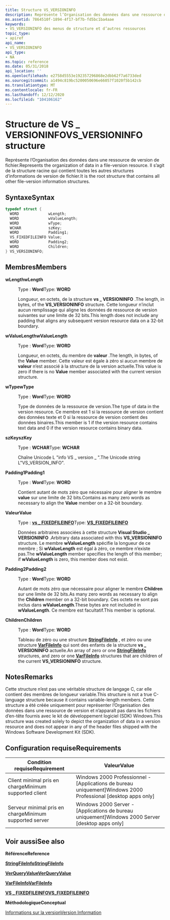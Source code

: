 ```yaml
---
title: Structure VS_VERSIONINFO
description: Représente l’Organisation des données dans une ressource de version de fichier. Il s’agit de la structure racine qui contient toutes les autres structures d’informations de version de fichier.
ms.assetid: 7864510f-1894-4f17-bf7b-fd5bc1ba4aae
keywords:
- VS_VERSIONINFO des menus de structure et d’autres ressources
topic_type:
- apiref
api_name:
- VS_VERSIONINFO
api_type:
- NA
ms.topic: reference
ms.date: 05/31/2018
api_location: ''
ms.openlocfilehash: e2758d5553e192357296868e2dbb62f7a6733ded
ms.sourcegitcommit: a1494c819bc5200050696e66057f1020f5b142cb
ms.translationtype: MT
ms.contentlocale: fr-FR
ms.lasthandoff: 12/12/2020
ms.locfileid: "104106162"
---
```

# <a name="vs_versioninfo-structure"></a><span data-ttu-id="1c953-105">Structure de VS \_ VERSIONINFO</span><span class="sxs-lookup"><span data-stu-id="1c953-105">VS\_VERSIONINFO structure</span></span>

<span data-ttu-id="1c953-106">Représente l’Organisation des données dans une ressource de version de fichier.</span><span class="sxs-lookup"><span data-stu-id="1c953-106">Represents the organization of data in a file-version resource.</span></span> <span data-ttu-id="1c953-107">Il s’agit de la structure racine qui contient toutes les autres structures d’informations de version de fichier.</span><span class="sxs-lookup"><span data-stu-id="1c953-107">It is the root structure that contains all other file-version information structures.</span></span>

## <a name="syntax"></a><span data-ttu-id="1c953-108">Syntaxe</span><span class="sxs-lookup"><span data-stu-id="1c953-108">Syntax</span></span>


```C++
typedef struct {
  WORD             wLength;
  WORD             wValueLength;
  WORD             wType;
  WCHAR            szKey;
  WORD             Padding1;
  VS_FIXEDFILEINFO Value;
  WORD             Padding2;
  WORD             Children;
} VS_VERSIONINFO;
```



## <a name="members"></a><span data-ttu-id="1c953-109">Membres</span><span class="sxs-lookup"><span data-stu-id="1c953-109">Members</span></span>

<dl> <dt>

<span data-ttu-id="1c953-110">**wLength**</span><span class="sxs-lookup"><span data-stu-id="1c953-110">**wLength**</span></span>
</dt> <dd>

<span data-ttu-id="1c953-111">Type : **Word**</span><span class="sxs-lookup"><span data-stu-id="1c953-111">Type: **WORD**</span></span>

</dd> <dd>

<span data-ttu-id="1c953-112">Longueur, en octets, de la structure **vs \_ VERSIONINFO** .</span><span class="sxs-lookup"><span data-stu-id="1c953-112">The length, in bytes, of the **VS\_VERSIONINFO** structure.</span></span> <span data-ttu-id="1c953-113">Cette longueur n’inclut aucun remplissage qui aligne les données de ressource de version suivantes sur une limite de 32 bits.</span><span class="sxs-lookup"><span data-stu-id="1c953-113">This length does not include any padding that aligns any subsequent version resource data on a 32-bit boundary.</span></span>

</dd> <dt>

<span data-ttu-id="1c953-114">**wValueLength**</span><span class="sxs-lookup"><span data-stu-id="1c953-114">**wValueLength**</span></span>
</dt> <dd>

<span data-ttu-id="1c953-115">Type : **Word**</span><span class="sxs-lookup"><span data-stu-id="1c953-115">Type: **WORD**</span></span>

</dd> <dd>

<span data-ttu-id="1c953-116">Longueur, en octets, du membre de **valeur** .</span><span class="sxs-lookup"><span data-stu-id="1c953-116">The length, in bytes, of the **Value** member.</span></span> <span data-ttu-id="1c953-117">Cette valeur est égale à zéro si aucun membre de **valeur** n’est associé à la structure de la version actuelle.</span><span class="sxs-lookup"><span data-stu-id="1c953-117">This value is zero if there is no **Value** member associated with the current version structure.</span></span>

</dd> <dt>

<span data-ttu-id="1c953-118">**wType**</span><span class="sxs-lookup"><span data-stu-id="1c953-118">**wType**</span></span>
</dt> <dd>

<span data-ttu-id="1c953-119">Type : **Word**</span><span class="sxs-lookup"><span data-stu-id="1c953-119">Type: **WORD**</span></span>

</dd> <dd>

<span data-ttu-id="1c953-120">Type de données de la ressource de version.</span><span class="sxs-lookup"><span data-stu-id="1c953-120">The type of data in the version resource.</span></span> <span data-ttu-id="1c953-121">Ce membre est 1 si la ressource de version contient des données texte et 0 si la ressource de version contient des données binaires.</span><span class="sxs-lookup"><span data-stu-id="1c953-121">This member is 1 if the version resource contains text data and 0 if the version resource contains binary data.</span></span>

</dd> <dt>

<span data-ttu-id="1c953-122">**szKey**</span><span class="sxs-lookup"><span data-stu-id="1c953-122">**szKey**</span></span>
</dt> <dd>

<span data-ttu-id="1c953-123">Type : **WCHAR**</span><span class="sxs-lookup"><span data-stu-id="1c953-123">Type: **WCHAR**</span></span>

</dd> <dd>

<span data-ttu-id="1c953-124">Chaîne Unicode L "info VS \_ version \_ ".</span><span class="sxs-lookup"><span data-stu-id="1c953-124">The Unicode string L"VS\_VERSION\_INFO".</span></span>

</dd> <dt>

<span data-ttu-id="1c953-125">**Padding1**</span><span class="sxs-lookup"><span data-stu-id="1c953-125">**Padding1**</span></span>
</dt> <dd>

<span data-ttu-id="1c953-126">Type : **Word**</span><span class="sxs-lookup"><span data-stu-id="1c953-126">Type: **WORD**</span></span>

</dd> <dd>

<span data-ttu-id="1c953-127">Contient autant de mots zéro que nécessaire pour aligner le membre **value** sur une limite de 32 bits.</span><span class="sxs-lookup"><span data-stu-id="1c953-127">Contains as many zero words as necessary to align the **Value** member on a 32-bit boundary.</span></span>

</dd> <dt>

<span data-ttu-id="1c953-128">**Valeur**</span><span class="sxs-lookup"><span data-stu-id="1c953-128">**Value**</span></span>
</dt> <dd>

<span data-ttu-id="1c953-129">Type : **[ **vs \_ FIXEDFILEINFO**](/windows/win32/api/verrsrc/ns-verrsrc-vs_fixedfileinfo)**</span><span class="sxs-lookup"><span data-stu-id="1c953-129">Type: **[**VS\_FIXEDFILEINFO**](/windows/win32/api/verrsrc/ns-verrsrc-vs_fixedfileinfo)**</span></span>

</dd> <dd>

<span data-ttu-id="1c953-130">Données arbitraires associées à cette structure **Visual Studio \_ VERSIONINFO** .</span><span class="sxs-lookup"><span data-stu-id="1c953-130">Arbitrary data associated with this **VS\_VERSIONINFO** structure.</span></span> <span data-ttu-id="1c953-131">Le membre **wValueLength** spécifie la longueur de ce membre ; Si **wValueLength** est égal à zéro, ce membre n’existe pas.</span><span class="sxs-lookup"><span data-stu-id="1c953-131">The **wValueLength** member specifies the length of this member; if **wValueLength** is zero, this member does not exist.</span></span>

</dd> <dt>

<span data-ttu-id="1c953-132">**Padding2**</span><span class="sxs-lookup"><span data-stu-id="1c953-132">**Padding2**</span></span>
</dt> <dd>

<span data-ttu-id="1c953-133">Type : **Word**</span><span class="sxs-lookup"><span data-stu-id="1c953-133">Type: **WORD**</span></span>

</dd> <dd>

<span data-ttu-id="1c953-134">Autant de mots zéro que nécessaire pour aligner le membre **Children** sur une limite de 32 bits.</span><span class="sxs-lookup"><span data-stu-id="1c953-134">As many zero words as necessary to align the **Children** member on a 32-bit boundary.</span></span> <span data-ttu-id="1c953-135">Ces octets ne sont pas inclus dans **wValueLength**.</span><span class="sxs-lookup"><span data-stu-id="1c953-135">These bytes are not included in **wValueLength**.</span></span> <span data-ttu-id="1c953-136">Ce membre est facultatif.</span><span class="sxs-lookup"><span data-stu-id="1c953-136">This member is optional.</span></span>

</dd> <dt>

<span data-ttu-id="1c953-137">**Children**</span><span class="sxs-lookup"><span data-stu-id="1c953-137">**Children**</span></span>
</dt> <dd>

<span data-ttu-id="1c953-138">Type : **Word**</span><span class="sxs-lookup"><span data-stu-id="1c953-138">Type: **WORD**</span></span>

</dd> <dd>

<span data-ttu-id="1c953-139">Tableau de zéro ou une structure [**StringFileInfo**](stringfileinfo.md) , et zéro ou une structure [**VarFileInfo**](varfileinfo.md) qui sont des enfants de la structure **vs \_ VERSIONINFO** actuelle.</span><span class="sxs-lookup"><span data-stu-id="1c953-139">An array of zero or one [**StringFileInfo**](stringfileinfo.md) structures, and zero or one [**VarFileInfo**](varfileinfo.md) structures that are children of the current **VS\_VERSIONINFO** structure.</span></span>

</dd> </dl>

## <a name="remarks"></a><span data-ttu-id="1c953-140">Notes</span><span class="sxs-lookup"><span data-stu-id="1c953-140">Remarks</span></span>

<span data-ttu-id="1c953-141">Cette structure n’est pas une véritable structure de langage C, car elle contient des membres de longueur variable.</span><span class="sxs-lookup"><span data-stu-id="1c953-141">This structure is not a true C-language structure because it contains variable-length members.</span></span> <span data-ttu-id="1c953-142">Cette structure a été créée uniquement pour représenter l’Organisation des données dans une ressource de version et n’apparaît pas dans les fichiers d’en-tête fournis avec le kit de développement logiciel (SDK) Windows.</span><span class="sxs-lookup"><span data-stu-id="1c953-142">This structure was created solely to depict the organization of data in a version resource and does not appear in any of the header files shipped with the Windows Software Development Kit (SDK).</span></span>

## <a name="requirements"></a><span data-ttu-id="1c953-143">Configuration requise</span><span class="sxs-lookup"><span data-stu-id="1c953-143">Requirements</span></span>



| <span data-ttu-id="1c953-144">Condition requise</span><span class="sxs-lookup"><span data-stu-id="1c953-144">Requirement</span></span> | <span data-ttu-id="1c953-145">Valeur</span><span class="sxs-lookup"><span data-stu-id="1c953-145">Value</span></span> |
|-------------------------------------|------------------------------------------------------------|
| <span data-ttu-id="1c953-146">Client minimal pris en charge</span><span class="sxs-lookup"><span data-stu-id="1c953-146">Minimum supported client</span></span><br/> | <span data-ttu-id="1c953-147">Windows 2000 Professionnel - \[Applications de bureau uniquement\]</span><span class="sxs-lookup"><span data-stu-id="1c953-147">Windows 2000 Professional \[desktop apps only\]</span></span><br/> |
| <span data-ttu-id="1c953-148">Serveur minimal pris en charge</span><span class="sxs-lookup"><span data-stu-id="1c953-148">Minimum supported server</span></span><br/> | <span data-ttu-id="1c953-149">Windows 2000 Server - \[Applications de bureau uniquement\]</span><span class="sxs-lookup"><span data-stu-id="1c953-149">Windows 2000 Server \[desktop apps only\]</span></span><br/>       |



## <a name="see-also"></a><span data-ttu-id="1c953-150">Voir aussi</span><span class="sxs-lookup"><span data-stu-id="1c953-150">See also</span></span>

<dl> <dt>

<span data-ttu-id="1c953-151">**Référence**</span><span class="sxs-lookup"><span data-stu-id="1c953-151">**Reference**</span></span>
</dt> <dt>

[<span data-ttu-id="1c953-152">**StringFileInfo**</span><span class="sxs-lookup"><span data-stu-id="1c953-152">**StringFileInfo**</span></span>](stringfileinfo.md)
</dt> <dt>

[<span data-ttu-id="1c953-153">**VerQueryValue**</span><span class="sxs-lookup"><span data-stu-id="1c953-153">**VerQueryValue**</span></span>](/windows/desktop/api/Winver/nf-winver-verqueryvaluea)
</dt> <dt>

[<span data-ttu-id="1c953-154">**VarFileInfo**</span><span class="sxs-lookup"><span data-stu-id="1c953-154">**VarFileInfo**</span></span>](varfileinfo.md)
</dt> <dt>

[<span data-ttu-id="1c953-155">**VS \_ FIXEDFILEINFO**</span><span class="sxs-lookup"><span data-stu-id="1c953-155">**VS\_FIXEDFILEINFO**</span></span>](/windows/win32/api/verrsrc/ns-verrsrc-vs_fixedfileinfo)
</dt> <dt>

<span data-ttu-id="1c953-156">**Méthodologique**</span><span class="sxs-lookup"><span data-stu-id="1c953-156">**Conceptual**</span></span>
</dt> <dt>

[<span data-ttu-id="1c953-157">Informations sur la version</span><span class="sxs-lookup"><span data-stu-id="1c953-157">Version Information</span></span>](version-information.md)
</dt> </dl>

 

 





